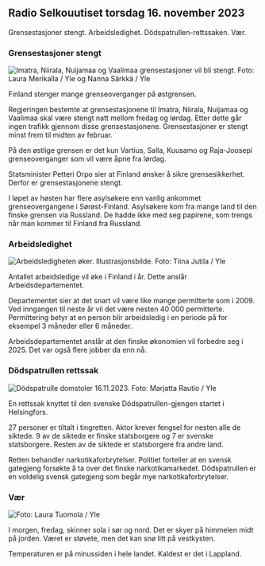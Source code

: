 ## Radio Selkouutiset torsdag 16. november 2023

Grensestasjoner stengt. Arbeidsledighet. Dödspatrullen-rettssaken. Vær.

### Grensestasjoner stengt

![Imatra, Niirala, Nuijamaa og Vaalimaa grensestasjoner vil bli stengt. Foto: Laura Merikalla / Yle og Nanna Särkkä / Yle](https://images.cdn.yle.fi/image/upload/c_crop,h_1215,w_2161,x_0,y_943/ar_1.777777777777777,c_fill,g_6_faces,g_6_faces,g_6_faces,g/dpr_1.0/q_auto:eco/f_auto/fl_lossy/v1700138081/39-1201615655605bd910f3)

Finland stenger mange grenseoverganger på østgrensen.

Regjeringen bestemte at grensestasjonene til Imatra, Niirala, Nuijamaa og Vaalimaa skal være stengt natt mellom fredag og lørdag. Etter dette går ingen trafikk gjennom disse grensestasjonene. Grensestasjoner er stengt minst frem til midten av februar.

På den østlige grensen er det kun Vartius, Salla, Kuusamo og Raja-Joosepi grenseoverganger som vil være åpne fra lørdag.

Statsminister Petteri Orpo sier at Finland ønsker å sikre grensesikkerhet. Derfor er grensestasjonene stengt.

I løpet av høsten har flere asylsøkere enn vanlig ankommet grenseovergangene i Sørøst-Finland. Asylsøkere kom fra mange land til den finske grensen via Russland. De hadde ikke med seg papirene, som trengs når man kommer til Finland fra Russland.

### Arbeidsledighet

![Arbeidsledigheten øker. Illustrasjonsbilde. Foto: Tiina Jutila / Yle](https://images.cdn.yle.fi/image/upload/c_crop,h_3007,w_5346,x_0,y_409/ar_1.7777777777777777,c_fill,g_faces,h_6270,0dprq_auto:eco/f_auto/fl_lossy/v1636455286/39-7675556012f34491801)

Antallet arbeidsledige vil øke i Finland i år. Dette anslår Arbeidsdepartementet.

Departementet sier at det snart vil være like mange permitterte som i 2009. Ved inngangen til neste år vil det være nesten 40 000 permitterte. Permittering betyr at en person blir arbeidsledig i en periode på for eksempel 3 måneder eller 6 måneder.

Arbeidsdepartementet anslår at den finske økonomien vil forbedre seg i 2025. Det var også flere jobber da enn nå.

### Dödspatrullen rettssak

![Dödspatrulle domstoler 16.11.2023. Foto: Marjatta Rautio / Yle](https://images.cdn.yle.fi/image/upload/c_crop,h_2295,w_4080,x_0,y_278/ar_1.7777777777777777,c_fill,g_faces,h_670,.0prq_auto:eco/f_auto/fl_lossy/v1700137634/39-12015276555f550196e3)

En rettssak knyttet til den svenske Dödspatrullen-gjengen startet i Helsingfors.

27 personer er tiltalt i tingretten. Aktor krever fengsel for nesten alle de siktede. 9 av de siktede er finske statsborgere og 7 er svenske statsborgere. Resten av de siktede er statsborgere fra andre land.

Retten behandler narkotikaforbrytelser. Politiet forteller at en svensk gategjeng forsøkte å ta over det finske narkotikamarkedet. Dödspatrullen er en voldelig svensk gategjeng som begår mye narkotikaforbrytelser.

### Vær

![ Foto: Laura Tuomola / Yle](https://images.cdn.yle.fi/image/upload/c_crop,h_1080,w_1919,x_0,y_0/ar_1.7777777777777777,c_fill,g_faces,h_670,.wdpr.0/q_auto:eco/f_auto/fl_lossy/v1700136474/39-1201617655606029adf4)

I morgen, fredag, skinner sola i sør og nord. Det er skyer på himmelen midt på jorden. Været er støvete, men det kan snø litt på vestkysten.

Temperaturen er på minussiden i hele landet. Kaldest er det i Lappland.
